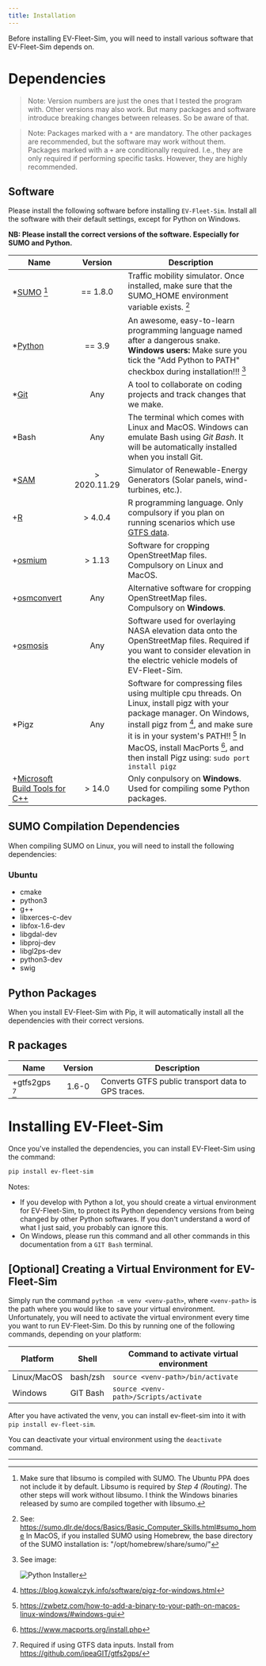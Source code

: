 ```yaml
---
title: Installation
---
```


Before installing EV-Fleet-Sim, you will need to install various software that EV-Fleet-Sim depends on.

Dependencies
============

> Note: Version numbers are just the ones that I tested the program with. Other 
> versions may also work. But many packages and software introduce breaking 
> changes between releases. So be aware of that.

> Note: Packages marked with a `*` are mandatory. The other packages are 
> recommended, but the software may work without them. Packages marked with a
> `+` are conditionally required. I.e., they are only required if performing 
> specific tasks. However, they are highly recommended.


Software
--------

Please install the following software before installing `EV-Fleet-Sim`. Install all the software with their default settings, except for Python on Windows.

**NB: Please install the correct versions of the software. Especially for SUMO and Python.**

| Name                                                                                         |                Version               | Description                                                                                                                                                                                                                                                                              |
|----------------------------------------------------------------------------------------------|:------------------------------------:|------------------------------------------------------------------------------------------------------------------------------------------------------------------------------------------------------------------------------------------------------------------------------------------|
| *[SUMO](https://www.eclipse.org/sumo/) [^1]                                                  | == 1.8.0 <!-- **OR** 1.14.1 [^7] --> | Traffic mobility simulator. Once installed, make sure that the SUMO_HOME environment variable exists. [^0]                                                                                                                                                                               |
| *[Python](https://www.python.org/)                                                           |                == 3.9                | An awesome, easy-to-learn programming language named after a dangerous snake. **Windows users:** Make sure you tick the "Add Python to PATH" checkbox during installation!!! [^5]                                                                                                        |
| *[Git](http://git-scm.com/)                                                                  |                  Any                 | A tool to collaborate on coding projects and track changes that we make.                                                                                                                                                                                                                 |
| *Bash                                                                                        |                  Any                 | The terminal which comes with Linux and MacOS. Windows can emulate Bash using *Git Bash*. It will be automatically installed when you install Git.                                                                                                                                       |
| *[SAM](https://sam.nrel.gov/)                                                                |             > 2020.11.29             | Simulator of Renewable-Energy Generators (Solar panels, wind-turbines, etc.).                                                                                                                                                                                                            |
| +[R](https://cran.r-project.org/)                                                            |                > 4.0.4               | R programming language. Only compulsory if you plan on running scenarios which use [GTFS data](https://gtfs.org/).                                                                                                                                                                       |
| +[osmium](https://osmcode.org/osmium-tool/)                                                  |                > 1.13                | Software for cropping OpenStreetMap files. Compulsory on Linux and MacOS.                                                                                                                                                                                                                |
| +[osmconvert](https://wiki.openstreetmap.org/wiki/Osmconvert)                                |                  Any                 | Alternative software for cropping OpenStreetMap files. Compulsory on **Windows**.                                                                                                                                                                                                        |
| +[osmosis](https://wiki.openstreetmap.org/wiki/Osmosis)                                      |                  Any                 | Software used for overlaying NASA elevation data onto the OpenStreetMap files. Required if you want to consider elevation in the electric vehicle models of EV-Fleet-Sim.                                                                                                                |
| *Pigz                                                                                        |                  Any                 | Software for compressing files using multiple cpu threads. On Linux, install pigz with your package manager. On Windows, install pigz from [^2], and make sure it is in your system's PATH!! [^3] In MacOS, install MacPorts [^4], and then install Pigz using: `sudo port install pigz` |
| +[Microsoft Build Tools for C++](https://visualstudio.microsoft.com/visual-cpp-build-tools/) |                > 14.0                | Only conpulsory on **Windows**. Used for compiling some Python packages.                                                                                                                                                                                                                 |

SUMO Compilation Dependencies
-----------------------------

When compiling SUMO on Linux, you will need to install the following dependencies:

### Ubuntu

- cmake 
- python3 
- g++ 
- libxerces-c-dev 
- libfox-1.6-dev 
- libgdal-dev 
- libproj-dev 
- libgl2ps-dev 
- python3-dev 
- swig  <!-- I think... -->


Python Packages
---------------

When you install EV-Fleet-Sim with Pip, it will automatically install all the dependencies with their correct versions.


R packages
----------

| Name           | Version | Description                                        |
|----------------|:-------:|----------------------------------------------------|
| +gtfs2gps [^6] |  1.6-0  | Converts GTFS public transport data to GPS traces. |


Installing EV-Fleet-Sim
=======================

Once you've installed the dependencies, you can install EV-Fleet-Sim using the command:

```sh
pip install ev-fleet-sim
```

Notes: 

* If you develop with Python a lot, you should create a virtual environment for EV-Fleet-Sim, to protect its Python dependency versions from being changed by other Python softwares. If you don't understand a word of what I just said, you probably can ignore this.
* On Windows, please run this command and all other commands in this documentation from a `GIT Bash` terminal.


[Optional] Creating a Virtual Environment for EV-Fleet-Sim
----------------------------------------------------------

Simply run the command `python -m venv <venv-path>`, where `<venv-path>` is the path where you would like to save your virtual environment. Unfortunately, you will need to activate the virtual environment every time you want to run EV-Fleet-Sim. Do this by running one of the following commands, depending on your platform:

| Platform    | Shell      | Command to activate virtual environment |
|-------------|------------|-----------------------------------------|
| Linux/MacOS | bash/zsh   | `source <venv-path>/bin/activate`       |
| Windows     | GIT Bash   | `source <venv-path>/Scripts/activate`   |

After you have activated the venv, you can install ev-fleet-sim into it with `pip install ev-fleet-sim`.

You can deactivate your virtual environment using the `deactivate` command.

---

[^0]: See: https://sumo.dlr.de/docs/Basics/Basic_Computer_Skills.html#sumo_home
      In MacOS, if you installed SUMO using Homebrew, the base directory of
      the SUMO installation is: "/opt/homebrew/share/sumo/"

[^1]: Make sure that libsumo is compiled with SUMO. The Ubuntu PPA does not 
      include it by default. Libsumo is required by *Step 4 (Routing)*. The 
      other steps will work without libsumo. I think the Windows binaries 
      released by sumo are compiled together with libsumo.

[^2]: https://blog.kowalczyk.info/software/pigz-for-windows.html

[^3]: https://zwbetz.com/how-to-add-a-binary-to-your-path-on-macos-linux-windows/#windows-gui

[^4]: https://www.macports.org/install.php

[^5]: See image:
    
      ![Python Installer]({{site.baseurl}}/assets/images/docs/python_installation.png)

[^6]: Required if using GTFS data inputs. Install from 
      https://github.com/ipeaGIT/gtfs2gps/

<!-- [^7]: It is recommended to install v.1.14.1, as it includes a new and improved electric vehicle model. If you want to run the older "Kurzheivel" simulation model, install v.1.8.0. Whichever version of SUMO you install, make sure that the Python package, `libsumo` is also the same version (e.g. by running `pip install libsumo==1.14.1` if you have installed Sumo 1.14.1). -->

